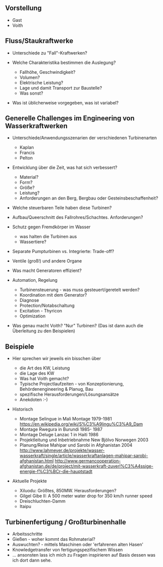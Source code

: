 Vorstellung 
---------------------------------------------------------
* Gast
* Voith


Fluss/Staukraftwerke
-------------------------------------------------------------
* Unterschiede zu "Fall"-Kraftwerken?

* Welche Charakteristika bestimmen die Auslegung?
  - Fallhöhe, Geschwindigkeit?
  - Volumen?
  - Elektrische Leistung?
  - Lage und damit Transport zur Baustelle?
  - Was sonst?

* Was ist üblicherweise vorgegeben, was ist variabel?


Generelle Challenges im Engineering von Wasserkraftwerken
-------------------------------------------------------------
* Unterschiede/Anwendungsszenarien der verschiedenen Turbinenarten
  - Kaplan
  - Francis
  - Pelton
* Entwicklung über die Zeit, was hat sich verbessert?
  - Material?
  - Form?
  - Größe?
  - Leistung?
  - Anforderungen an den Berg, Bergbau oder Gesteinsbeschaffenheit?
* Welche steuerbaren Teile haben diese Turbinen?
* Aufbau/Queerschnitt des Fallrohres/Schachtes. Anforderungen?
* Schutz gegen Fremdkörper im Wasser 
  - was halten die Turbinen aus
  - Wassertiere?
* Separate Pumpturbinen vs. Integrierte: Trade-off?
* Ventile (groß!) und andere Organe
* Was macht Generatoren effizient?
* Automation, Regelung
  - Turbinensteuerung - was muss gesteuert/geretelt werden?
  - Koordination mit dem Generator?
  - Diagnose
  - Protection/Notabschaltung
  - Excitation - Thyricon
  - Optimization

* Was genau macht Voith? "Nur" Turbinen?
  (Das ist dann auch die Überleitung zu den Beispielen)

Beispiele
-------------------------------------------------------------
* Hier sprechen wir jeweils ein bisschen über
  - die Art des KW, Leistung
  - die Lage des KW
  - Was hat Voith gemacht?
  - Typische Projectlaufzeiten - von Konzeptionierung, Behördenengineering & Planug, Bau
  - spezifische Herausforderungen/Lösungsansätze
  - Anekdoten :-)

* Historisch
  - Montage Selingue in Mali Montage 1979-1981
    https://en.wikipedia.org/wiki/S%C3%A9lingu%C3%A9_Dam
  - Montage Rwegura in Burundi 1985- 1987
  - Montage Deluge Lanzac 1 in Haiti 1986
  - Projektleitung und Inbetriebnahme New Bjölvo Norwegen 2003
  - Planung/Reise Mahipar und Sarobi in Afghanistan 2004
    http://www.lahmeyer.de/projekte/wasser-wasserkraft/single/article/wasserkraftanlagen-mahipar-sarobi-afghanistan.html
    http://www.germancooperation-afghanistan.de/de/project/mit-wasserkraft-zuverl%C3%A4ssige-energie-f%C3%BCr-die-hauptstadt
* Aktuelle Projekte
  - Xiluodu: Größtes, 850MW. Herausforderungen? 
  - Gilgel Gibe II: A 500 meter water drop for 350 km/h runner speed
  - Dreischluchten-Damm
  - Itaipu 


Turbinenfertigung / Großturbinenhalle
-------------------------------------------------------------
* Arbeitsschritte
* Gießen - woher kommt das Rohmaterial?
* Auswuchten? - mittels Maschinen oder 'erfahrenen alten Hasen'
* Knowledgetransfer von fertigungspezifischem Wissen
* ... ansonsten lass ich mich zu Fragen inspirieren auf Basis dessen was ich dort dann sehe.




